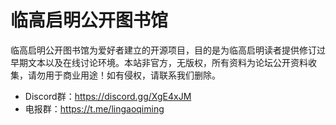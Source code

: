 # 临高启明公开图书馆

临高启明公开图书馆为爱好者建立的开源项目，目的是为临高启明读者提供修订过早期文本以及在线讨论环境。本站非官方，无版权，所有资料为论坛公开资料收集，请勿用于商业用途！如有侵权，请联系我们删除。

- Discord群：https://discord.gg/XgE4xJM
- 电报群：https://t.me/lingaoqiming
